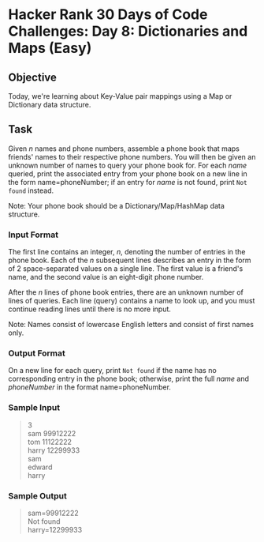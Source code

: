 # Hacker Rank 30 Days of Code Challenges: Day 8: Dictionaries and Maps (Easy)

## Objective

Today, we're learning about Key-Value pair mappings using a Map or Dictionary data structure.

## Task

Given *n* names and phone numbers, assemble a phone book that maps friends' names to their respective phone numbers. You will then be given an unknown number of names to query your phone book for. For each *name* queried, print the associated entry from your phone book on a new line in the form name=phoneNumber; if an entry for *name* is not found, print `Not found` instead.

Note: Your phone book should be a Dictionary/Map/HashMap data structure.

### Input Format

The first line contains an integer, *n*, denoting the number of entries in the phone book. Each of the *n* subsequent lines describes an entry in the form of 2 space-separated values on a single line. The first value is a friend's name, and the second value is an eight-digit phone number.

After the *n* lines of phone book entries, there are an unknown number of lines of queries. Each line (query) contains a name to look up, and you must continue reading lines until there is no more input.

Note: Names consist of lowercase English letters and consist of first names only.

### Output Format

On a new line for each query, print `Not found` if the name has no corresponding entry in the phone book; otherwise, print the full *name* and *phoneNumber* in the format name=phoneNumber.

### Sample Input

> 3  
> sam 99912222  
> tom 11122222  
> harry 12299933  
> sam  
> edward  
> harry  

### Sample Output

> sam=99912222  
> Not found  
> harry=12299933  
